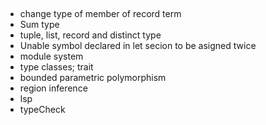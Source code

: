 ## 
* change type of member of record term
* Sum type
* tuple, list, record and distinct type
* Unable symbol declared in let secion to be asigned twice
* module system
* type classes; trait
* bounded parametric polymorphism
* region inference
* lsp
* typeCheck
